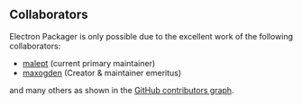 ## Collaborators

Electron Packager is only possible due to the excellent work of the following collaborators:

* [malept](https://github.com/malept) (current primary maintainer)
* [maxogden](https://github.com/maxogden) (Creator & maintainer emeritus)

and many others as shown in the [GitHub contributors graph](https://github.com/electron/electron-packager/graphs/contributors).
